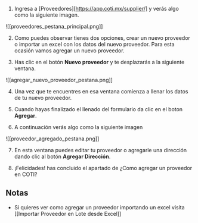 
1. Ingresa a [Proveedores][https://app.coti.mx/supplier/] y verás algo como la siguiente imagen.


![[proveedores_pestana_principal.png]]


2. Como puedes observar tienes dos opciones, crear un nuevo proveedor o importar un excel con los datos del nuevo proveedor. Para esta ocasión vamos agregar un nuevo proveedor.

3. Has clic en el botón **Nuevo proveedor** y te desplazarás a la siguiente ventana.

![[agregar_nuevo_proveedor_pestana.png]]


4. Una vez que te encuentres en esa ventana comienza a llenar los datos de tu nuevo proveedor.

5. Cuando hayas finalizado el llenado del formulario da clic en el boton **Agregar**.

6. A continuación verás algo como la siguiente imagen

![[proveedor_agregado_pestana.png]]


7. En esta ventana puedes editar tu proveedor o agregarle una dirección dando clic al botón **Agregar Dirección**.

8. ¡Felicidades! has concluido el apartado de ¿Como agregar un proveedor en COTI?


## Notas

- Si quieres ver como agregar un proveedor importando un excel visita [[Importar Proveedor en Lote desde Excel]]

